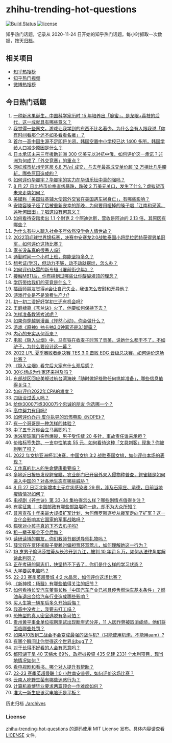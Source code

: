 # zhihu-trending-hot-questions

[![Build Status](https://github.com/justjavac/zhihu-trending-hot-questions/workflows/ci/badge.svg?branch=master)](https://github.com/justjavac/zhihu-trending-hot-questions/actions)
[![license](https://img.shields.io/github/license/justjavac/zhihu-trending-hot-questions)](https://github.com/justjavac/zhihu-trending-hot-questions/blob/master/LICENSE)

知乎热门话题，记录从 2020-11-24 日开始的知乎热门话题。每小时抓取一次数据，按天[归档](./archives)。

## 相关项目

- [知乎热搜榜](https://github.com/justjavac/zhihu-trending-top-search)
- [知乎热门视频](https://github.com/justjavac/zhihu-trending-hot-video)
- [微博热搜榜](https://github.com/justjavac/weibo-trending-hot-search)

## 今日热门话题

<!-- BEGIN -->
<!-- 最后更新时间 Mon Aug 29 2022 04:06:39 GMT+0800 (China Standard Time) -->

1. [一种新水果诞生，中国科学家历时 15 年培养出「脆蜜」，是龙眼+荔枝的后代，这一成就具有哪些意义？](https://www.zhihu.com/question/550203685)
1. [我觉得一些网文，游戏让我学到的东西不比名著少，为什么会有人跟我说「你有时间看那个还不如多看看名著」？](https://www.zhihu.com/question/531984850)
1. [首尔一高中因生源不足即将关闭，韩国空置中小学校已达 1400 多所，韩国学龄人口减少原因是什么？](https://www.zhihu.com/question/550301505)
1. [日本承诺未来三年援助非洲 300 亿美元以对抗中俄，如何评价这一承诺？非洲为何成了「外交竞赛」的重点？](https://www.zhihu.com/question/550379084)
1. [网红城市杭州学区房 6.8 万/㎡ 成交，与去年最高成交单价超 12 万相比几乎腰斩，哪些原因造成的？](https://www.zhihu.com/question/550379031)
1. [如何评价华晨宇？华晨宇的实力在华语乐坛中真的强吗？](https://www.zhihu.com/question/513624924)
1. [8 月 27 日比特币价格直线暴跌，跌破 2 万美元关口，发生了什么？虚拟货币未来走势如何？](https://www.zhihu.com/question/550379027)
1. [美媒称「美国驻基辅大使馆外交官在美国遇车祸身亡」，有哪些影响？](https://www.zhihu.com/question/550402350)
1. [安陵容嗓子哑了后被重新宠幸的那晚，为何要用哑掉的嗓子唱「江南和采莲，莲叶何田田」？唱这段有何意义？](https://www.zhihu.com/question/357314433)
1. [如何看待安踏卖出 1.1 个耐克 2 个阿迪达斯，营收是阿迪的 2.13 倍，其原因有哪些？](https://www.zhihu.com/question/549774855)
1. [为什么有些人踏入社会多年依然没学会人情世故？](https://www.zhihu.com/question/541877426)
1. [2022羽毛球世界锦标赛，决赛中安赛龙2:0战胜泰国小将昆拉武特获得男单冠军，如何评价这场比赛？](https://www.zhihu.com/question/550415203)
1. [家长没车真的很丢人吗?](https://www.zhihu.com/question/550405596)
1. [通勤时间一个小时上班，你能坚持多久？](https://www.zhihu.com/question/547635363)
1. [想考证/学习，但动力不够，动不动就摆烂，怎么办？](https://www.zhihu.com/question/549581993)
1. [如何评价赵雷的新专辑《署前街少年》？](https://www.zhihu.com/question/549694544)
1. [接触MBTI后，你有碰到过哪些让你醍醐灌顶的理念？](https://www.zhihu.com/question/549007916)
1. [学历带给我们的究竟是什么？](https://www.zhihu.com/question/548845805)
1. [插画师朋友觉得ai会让自己失业，我该怎么安慰和开导他？](https://www.zhihu.com/question/549901729)
1. [游戏行业是不是浪费生产力?](https://www.zhihu.com/question/548000802)
1. [初一初二没好好学初三还有机会吗?](https://www.zhihu.com/question/549832759)
1. [王鹤棣靠《苍兰诀》火了，他要如何保持下去？](https://www.zhihu.com/question/548921939)
1. [怎样准备教资考试呢？](https://www.zhihu.com/question/485237734)
1. [如果你穿越到漫画《怦然心动》，你会做什么？](https://www.zhihu.com/question/387186799)
1. [游戏《原神》抽卡抽3.0钟离还是3.1妮露？](https://www.zhihu.com/question/549964452)
1. [内心的充实从何而来？](https://www.zhihu.com/question/64647085)
1. [电影《隐入尘烟》中，马有铁在收麦子时骂了贵英，说她什么都干不了，不如驴子，为什么要设计这一幕？](https://www.zhihu.com/question/547827656)
1. [2022 LPL 夏季赛败者组决赛 TES 3:0 击败 EDG 晋级总决赛，如何评价这场比赛？](https://www.zhihu.com/question/550413424)
1. [《隐入尘烟》看完后大家有什么观后感？](https://www.zhihu.com/question/542642688)
1. [30岁想成为作家还来得及吗？](https://www.zhihu.com/question/549465736)
1. [东部战区回应美舰过航台湾海峡「随时做好挫败任何挑衅准备」，哪些信息值得关注？](https://www.zhihu.com/question/550392947)
1. [如何评价2022年CPA的难度？](https://www.zhihu.com/question/550108960)
1. [四级没过丢人吗？](https://www.zhihu.com/question/291434011)
1. [给你3000万或3000万个忠诚的朋友 你选哪一个？](https://www.zhihu.com/question/546903618)
1. [高中努力有用吗?](https://www.zhihu.com/question/550417565)
1. [如何评价乔丹·皮尔执导的恐怖电影《NOPE》？](https://www.zhihu.com/question/543336701)
1. [有一个哥哥是一种怎样的体验？](https://www.zhihu.com/question/30826064)
1. [中了五千万你会立马离职吗？](https://www.zhihu.com/question/333864736)
1. [淋浴房玻璃门突然爆裂，男子受伤缝 20 多针，事故责任谁来承担？](https://www.zhihu.com/question/550414129)
1. [价格标签失踪、一支中性笔卖 55 元，如何看待这种「文具刺客」现象？你被刺到了吗？](https://www.zhihu.com/question/550370662)
1. [2022 年女排亚洲杯半决赛，中国女排 3:2 战胜泰国女排，如何评价本场的表现？](https://www.zhihu.com/question/550421593)
1. [工作真的比人的生命健康重要吗？](https://www.zhihu.com/question/545971845)
1. [多地近日报告发现鳄雀鳝，农业部门已开展外来入侵物种普查，鳄雀鳝是如何进入中国的？对各地生态有哪些威胁？](https://www.zhihu.com/question/550397901)
1. [8 月 27 日河北新增本土无症状感染者 29 例，涉及石家庄、承德，目前当地疫情情况如何？](https://www.zhihu.com/question/550343571)
1. [电视剧《苍兰诀》第 33-34 集拍得怎么样？哪些剧情点值得关注？](https://www.zhihu.com/question/550427549)
1. [有奖征集 ｜ 中国邮政有哪些邮路堪称一绝，却不为大众所知？](https://www.zhihu.com/question/547949244)
1. [普京宣布十年来最大规模扩军计划，为何俄罗斯逐步从裁军走向了扩军？这一变化会影响其它国家的军事战略吗？](https://www.zhihu.com/question/550291630)
1. [猫咪对小孩子真的下不去爪子吗?](https://www.zhihu.com/question/365731507)
1. [租一辈子房会不会后悔？](https://www.zhihu.com/question/22100326)
1. [读研读博的朋友，你们教师节都送导师礼物吗？](https://www.zhihu.com/question/344754735)
1. [薛宝钗在贾环掷骰子耍赖时偏袒贾环骂莺儿，如何理解她这一行为？](https://www.zhihu.com/question/550141635)
1. [19 岁男子偷玛莎拉蒂从长沙开到九江，被判 10 年罚 5 万，如何从法律角度解读此判罚？](https://www.zhihu.com/question/550226342)
1. [正在考研的同志们，快坚持不下去了，你们是什么样的学习状态？](https://www.zhihu.com/question/547851885)
1. [大学要买电脑吗？](https://www.zhihu.com/question/549894516)
1. [22-23 赛季英超曼城 4:2 水晶宫，如何评价这场比赛？](https://www.zhihu.com/question/550298626)
1. [《新神榜：杨戬》有哪些值得关注的细节？](https://www.zhihu.com/question/549127536)
1. [如何看待长安汽车董事长称「中国汽车产业已初具停售燃油车基本条件」？燃油车退出会给汽车行业造成哪些影响？](https://www.zhihu.com/question/550260331)
1. [买人生第一辆车后多久开始后悔？](https://www.zhihu.com/question/354985985)
1. [我高中没考上，我要去打工吗？](https://www.zhihu.com/question/550246052)
1. [恐怖型的真人密室逃脱有多可怕？](https://www.zhihu.com/question/323305030)
1. [贵州黄平事业单位招聘笔试出现断崖式分差，11 人因作弊被取消成绩，他们将面临哪些处罚？](https://www.zhihu.com/question/550280622)
1. [如果A10放到二战会不会变成最强的战斗机?（只能使用机炮，不能用aam）?](https://www.zhihu.com/question/547623851)
1. [有哪个瞬间让你觉得这个世界出bug了？](https://www.zhihu.com/question/278294552)
1. [对于长得不好看的人会有恶意吗？](https://www.zhihu.com/question/550308114)
1. [鄱阳湖干旱 40 天缩水 69%，政府拟投资 435 亿建 2331 个水利项目，现当地情况如何？](https://www.zhihu.com/question/550276153)
1. [看电视剧和看书，哪个对人提升有帮助？](https://www.zhihu.com/question/546260835)
1. [22-23 赛季英超曼联 1:0 小胜南安普顿，如何评价这场比赛？](https://www.zhihu.com/question/550282933)
1. [云南人吃野生菌有哪些迷惑行为？](https://www.zhihu.com/question/541660164)
1. [计算机直博毕业要求两篇顶会一作难度如何？](https://www.zhihu.com/question/546807912)
1. [准大一新生应该买电脑还是平板？](https://www.zhihu.com/question/547038953)

<!-- END -->

历史归档 [./archives](./archives)

### License

[zhihu-trending-hot-questions](https://github.com/justjavac/zhihu-trending-hot-questions)
的源码使用 MIT License 发布。具体内容请查看 [LICENSE](./LICENSE) 文件。
